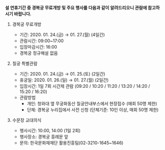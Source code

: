 **설 연휴기간 중 경복궁 무료개방 및 주요 행사를 다음과 같이 알려드리오니 관람에 참고하시기 바랍니다.**

1. 경복궁 무료개방
   - 기간: 2020. 01. 24.(금) → 01. 27.(월) (4일간)
   - 관람시간: 09:00~17:00
   - 입장마감시간: 16:00
   - 경복궁 정규해설 없음

2. 칠궁 특별관람
   - 기간: 2020. 01. 24.(금) → 01. 25.(토) (2일간)
   - 휴궁일: 2020. 01. 26.(일) → 01. 27.(월) (2일간)
   - 입장시간: 1일 7회 시간제 관람 (09:20 / 10:20 / 11:20 / 13:20 / 14:20 / 15:20 / 16:20)
   - 관람방법
     - 개인: 청와대 옆 무궁화동산 칠궁안내부스에서 현장접수 (매회 50명 제한)
     - 단체: 경복궁 누리집에서 사전 신청 (단체기준: 10인 이상, 매회 50명 제한)

3. 수문장 교대의식
   - 행사시간: 10:00, 14:00 (1일 2회)
   - 행사장소: 경복궁 흥례문 앞
   - 문의: 한국문화재재단 활용진흥팀(02-3210-1645~1646)